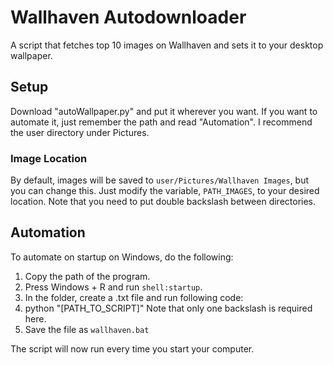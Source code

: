 # Wallhaven Autodownloader
A script that fetches top 10 images on Wallhaven and sets it to your desktop wallpaper.

## Setup
Download "autoWallpaper.py" and put it wherever you want. If you want to automate it, just remember the path and read "Automation".
I recommend the user directory under Pictures.

### Image Location
By default, images will be saved to `user/Pictures/Wallhaven Images`, but you can change this.
Just modify the variable, `PATH_IMAGES`, to your desired location. Note that you need to put double backslash between directories.

## Automation
To automate on startup on Windows, do the following:

1. Copy the path of the program.
2. Press Windows + R and run `shell:startup`.
3. In the folder, create a .txt file and run following code:
4. python "[PATH_TO_SCRIPT]"
   Note that only one backslash is required here.
5. Save the file as `wallhaven.bat`

The script will now run every time you start your computer.



